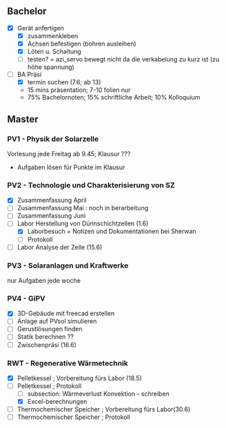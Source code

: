 ## Bachelor
- [x] Gerät anfertigen
	- [x] zusammenkleben
	- [x] Achsen befestigen (bohren ausleihen)
	- [x] Löten u. Schaltung
	- [ ] testen? = azi_servo bewegt nicht da die verkabelung zu kurz ist (zu höhe spannung)
- [ ] BA Präsi
	- [x] termin suchen (7.6; ab 13)
	- 15 mins präsentation; 7-10 folien nur
	- 75% Bachelornoten; 15% schriftliche Arbeit; 10% Kolloquium

## Master
### PV1 - Physik der Solarzelle
Vorlesung jede Freitag ab 9.45; Klausur ???
- Aufgaben lösen für Punkte im Klausur
### PV2 - Technologie und Charakterisierung von SZ
- [x] Zusammenfassung April
- [ ] Zusammenfassung Mai : noch in berarbeitung
- [ ] Zusammenfassung Juni
- [ ] Labor Herstellung von Dünnschichtzellen (1.6)
	- [x] Laborbesuch + Notizen und Dokumentationen bei Sherwan
	- [ ] Protokoll
- [ ] Labor Analyse der Zelle (15.6)

### PV3 - Solaranlagen und Kraftwerke
nur Aufgaben jede woche

### PV4 - GiPV
- [x] 3D-Gebäude mit freecad erstellen
- [ ] Anlage auf PVsol simulieren
- [ ] Gerustlösungen finden
- [ ] Statik berechnen ??
- [ ] Zwischenpräsi (16.6)

### RWT - Regenerative Wärmetechnik
- [x] Pelletkessel ; Vorbereitung fürs Labor (18.5)
- [ ] Pelletkessel ; Protokoll
	- [ ] subsection: Wärmeverlust Konvektion - schreiben
	- [x] Excel-berechnungen
- [ ] Thermochemischer Speicher ; Vorbereitung fürs Labor(30.6)
- [ ] Thermochemischer Speicher ; Protokoll